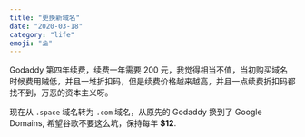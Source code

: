 ```yaml
---
title: "更换新域名"
date: "2020-03-18"
category: "life"
emoji: "⛱"
---
```


Godaddy 第四年续费，续费一年需要 200 元，我觉得相当不值，当初购买域名时候费用贼低，并且一堆折扣码，但是续费价格越来越高，并且一点续费折扣码都找不到，万恶的资本主义呀。

现在从 `.space` 域名转为 `.com` 域名，从原先的 Godaddy 换到了 Google Domains, 希望谷歌不要这么坑，保持每年 **$12**.
